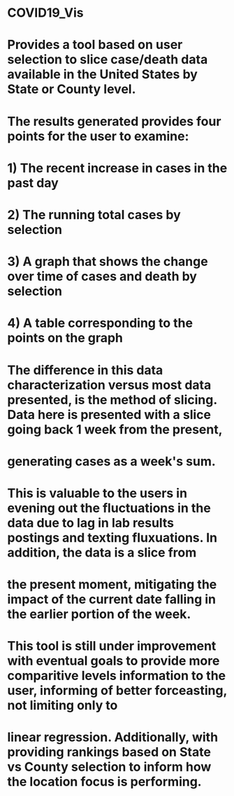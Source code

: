 # COVID19_Vis
# Provides a tool based on user selection to slice case/death data available in the United States by State or County level.
# The results generated provides four points for the user to examine:
#   1) The recent increase in cases in the past day
#   2) The running total cases by selection
#   3) A graph that shows the change over time of cases and death by selection
#   4) A table corresponding to the points on the graph
# 
# The difference in this data characterization versus most data presented, is the method of slicing. Data here is presented with a slice going back 1 week from the present,
# generating cases as a week's sum.
# 
# This is valuable to the users in evening out the fluctuations in the data due to lag in lab results postings and texting fluxuations. In addition, the data is a slice from
# the present moment, mitigating the impact of the current date falling in the earlier portion of the week. 
#
# This tool is still under improvement with eventual goals to provide more comparitive levels information to the user, informing of better forceasting, not limiting only to
# linear regression. Additionally, with providing rankings based on State vs County selection to inform how the location focus is performing. 
